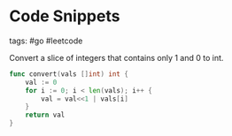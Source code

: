 # Code Snippets

tags: #go #leetcode

Convert a slice of integers that contains only 1 and 0 to int.

```go
func convert(vals []int) int {
	val := 0
	for i := 0; i < len(vals); i++ {
		val = val<<1 | vals[i]
	}
	return val
}
```